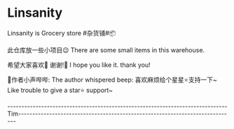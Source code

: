 # Linsanity
Linsanity is Grocery store #杂货铺#📦

此仓库放一些小项目😉
There are some small items in this warehouse.

希望大家喜欢💖 谢谢!🙏
I hope you like it. thank you!

💬作者小声哔哔:
The author whispered beep:
  喜欢麻烦给个星星⭐支持一下~
  Like trouble to give a star⭐ support~
  
------------------------------------------------------------------------------Tim-----------------------------------------------------------------------------
